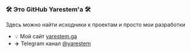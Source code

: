 ### 🛠️ Это GitHub Yarestem'a 🛠️

Здесь можно найти исходники к проектам и просто мои разработки

- 💡 Мой сайт  [yarestem.ga](http://yarestem.ga/)
- ✈️ Telegram канал [@yarestem](http://t.me/yarestem/)


